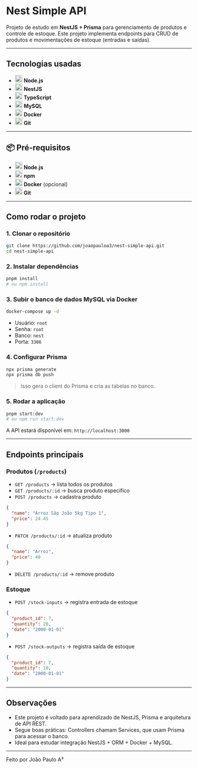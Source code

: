 # Nest Simple API

Projeto de estudo em **NestJS + Prisma** para gerenciamento de produtos e controle de estoque.
Este projeto implementa endpoints para CRUD de produtos e movimentações de estoque (entradas e saídas).

---

## Tecnologias usadas
- <img src="https://cdn.jsdelivr.net/gh/devicons/devicon/icons/nodejs/nodejs-original.svg" width="20"/> **Node.js**
- <img src="https://nestjs.com/img/logo-small.svg" width="20"/> **NestJS**
- <img src="https://cdn.jsdelivr.net/gh/devicons/devicon/icons/typescript/typescript-original.svg" width="20"/> **TypeScript**
- <img src="https://cdn.jsdelivr.net/gh/devicons/devicon/icons/mysql/mysql-original.svg" width="20"/> **MySQL**
- <img src="https://cdn.jsdelivr.net/gh/devicons/devicon/icons/docker/docker-original.svg" width="20"/> **Docker**
- <img src="https://cdn.jsdelivr.net/gh/devicons/devicon/icons/git/git-original.svg" width="20"/> **Git**

---

## 📦 Pré-requisitos

- <img src="https://cdn.jsdelivr.net/gh/devicons/devicon/icons/nodejs/nodejs-original.svg" width="20"/> **Node.js** 
- <img src="https://cdn.jsdelivr.net/gh/devicons/devicon/icons/npm/npm-original-wordmark.svg" width="20"/> **npm**   
- <img src="https://cdn.jsdelivr.net/gh/devicons/devicon/icons/docker/docker-original.svg" width="20"/> **Docker** (opcional)  
- <img src="https://cdn.jsdelivr.net/gh/devicons/devicon/icons/git/git-original.svg" width="20"/> **Git**

---

## Como rodar o projeto

### 1. Clonar o repositório

```bash
git clone https://github.com/joaopauloa3/nest-simple-api.git
cd nest-simple-api
```

### 2. Instalar dependências

```bash
pnpm install
# ou npm install
```

### 3. Subir o banco de dados MySQL via Docker

```bash
docker-compose up -d
```

- Usuário: `root`
- Senha: `root`
- Banco: `nest`
- Porta: `3306`

### 4. Configurar Prisma

```bash
npx prisma generate
npx prisma db push
```

> Isso gera o client do Prisma e cria as tabelas no banco.

### 5. Rodar a aplicação

```bash
pnpm start:dev
# ou npm run start:dev
```

A API estará disponível em: `http://localhost:3000`

---

## Endpoints principais

### Produtos (`/products`)

- `GET /products` → lista todos os produtos
- `GET /products/:id` → busca produto específico
- `POST /products` → cadastra produto
```json
{
  "name": "Arroz São João 5kg Tipo 1",
  "price": 24.45
}
```
- `PATCH /products/:id` → atualiza produto
```json
{
  "name": "Arroz",
  "price": 40
}
```
- `DELETE /products/:id` → remove produto

### Estoque

- `POST /stock-inputs` → registra entrada de estoque
```json
{
  "product_id": 7,
  "quantity": 20,
  "date": "2000-01-01"
}
```
- `POST /stock-outputs` → registra saída de estoque
```json
{
  "product_id": 7,
  "quantity": 10,
  "date": "2000-01-01"
}
```

---

## Observações

- Este projeto é voltado para aprendizado de NestJS, Prisma e arquitetura de API REST.
- Segue boas práticas: Controllers chamam Services, que usam Prisma para acessar o banco.
- Ideal para estudar integração NestJS + ORM + Docker + MySQL.

---

Feito por João Paulo A³

